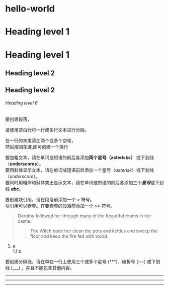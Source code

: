 # hello-world

# Heading level 1
Heading level 1
===============

## Heading level 2
Heading level 2
---------------

###### Heading level 6

要创建段落，

请使用空白行将一行或多行文本进行分隔。

在一行的末尾添加两个或多个空格，  
然后按回车键,即可创建一个换行

要加粗文本，请在单词或短语的前后各添加**两个星号（asterisks）**
或下划线（__underscores__）。  
要用斜体显示文本，请在单词或短语前后添加一个星号（*asterisk*）或下划线（_underscore_）。  
要同时用粗体和斜体突出显示文本，请在单词或短语的前后各添加三个***星号***或下划线 ___abc___。

要创建块引用，请在段落前添加一个 > 符号。  
块引用可以嵌套。在要嵌套的段落前添加一个 >> 符号。
>Dorothy followed her through many of the beautiful rooms in her castle.  
>>The Witch bade her clean the pots and kettles and sweep the floor and keep the fire fed with wood.

1. a  
1.1 b

要创建分隔线，请在单独一行上使用三个或多个星号 (***)、破折号 (---) 或下划线 (___) ，并且不能包含其他内容。
***
---
___
